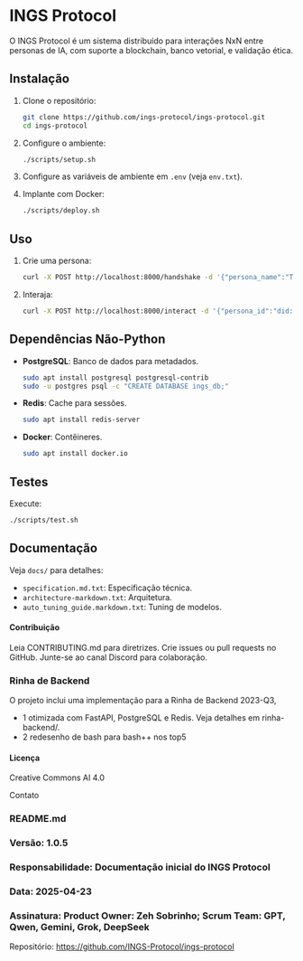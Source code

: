 # INGS Protocol

O INGS Protocol é um sistema distribuído para interações NxN entre personas de IA, com suporte a blockchain, banco vetorial, e validação ética.

## Instalação

1. Clone o repositório:
   ```bash
   git clone https://github.com/ings-protocol/ings-protocol.git
   cd ings-protocol
   ```

2. Configure o ambiente:
   ```bash
   ./scripts/setup.sh
   ```

3. Configure as variáveis de ambiente em `.env` (veja `env.txt`).

4. Implante com Docker:
   ```bash
   ./scripts/deploy.sh
   ```

## Uso

1. Crie uma persona:
   ```bash
   curl -X POST http://localhost:8000/handshake -d '{"persona_name":"TechLead","model_type":"mistral_local"}'
   ```

2. Interaja:
   ```bash
   curl -X POST http://localhost:8000/interact -d '{"persona_id":"did:nings:artificial:llm:techlead:v2.0:k7p3l9n2m8o1","message":"Hello","mode":"brainstorm"}'
   ```

## Dependências Não-Python

- **PostgreSQL**: Banco de dados para metadados.
  ```bash
  sudo apt install postgresql postgresql-contrib
  sudo -u postgres psql -c "CREATE DATABASE ings_db;"
  ```
- **Redis**: Cache para sessões.
  ```bash
  sudo apt install redis-server
  ```
- **Docker**: Contêineres.
  ```bash
  sudo apt install docker.io
  ```

## Testes

Execute:
```bash
./scripts/test.sh
```

## Documentação

Veja `docs/` para detalhes:
- `specification.md.txt`: Especificação técnica.
- `architecture-markdown.txt`: Arquitetura.
- `auto_tuning_guide.markdown.txt`: Tuning de modelos.

#### Contribuição

Leia CONTRIBUTING.md para diretrizes.
Crie issues ou pull requests no GitHub.
Junte-se ao canal Discord para colaboração.

### Rinha de Backend
O projeto inclui uma implementação para a Rinha de Backend 2023-Q3, 
- 1 otimizada com FastAPI, PostgreSQL e Redis. Veja detalhes em rinha-backend/.
- 2 redesenho de bash para bash++ nos top5

#### Licença
Creative Commons AI 4.0


Contato

### README.md
### Versão: 1.0.5
### Responsabilidade: Documentação inicial do INGS Protocol
### Data: 2025-04-23
### Assinatura: Product Owner: Zeh Sobrinho; Scrum Team: GPT, Qwen, Gemini, Grok, DeepSeek

Repositório: https://github.com/INGS-Protocol/ings-protocol


